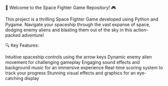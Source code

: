 🚀 Welcome to the Space Fighter Game Repository! 🎮

This project is a thrilling Space Fighter Game developed using Python and Pygame.
Navigate your spaceship through the vast expanse of space, dodging enemy aliens and blasting them out of the sky in this action-packed adventure!

🔍 Key Features:

Intuitive spaceship controls using the arrow keys
Dynamic enemy alien movement for challenging gameplay
Engaging sound effects and background music for an immersive experience
Real-time scoring system to track your progress
Stunning visual effects and graphics for an eye-catching display
